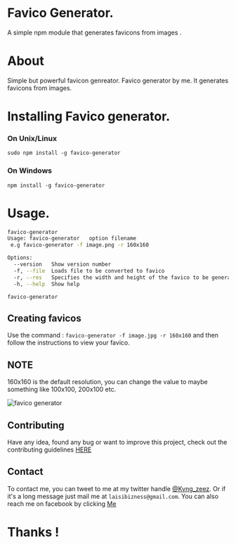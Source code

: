# Favico Generator.
A simple npm module that generates favicons from images .
# About
 Simple but powerful favicon genreator.
 Favico generator by me. It generates favicons from images.


 # Installing Favico generator.
 
### On Unix/Linux
```
sudo npm install -g favico-generator
```
### On Windows
```
npm install -g favico-generator
```
 

 # Usage.

```bash
favico-generator
Usage: favico-generator   option filename
 e.g favico-generator -f image.png -r 160x160

Options:
  --version   Show version number                                      [boolean]
  -f, --file  Loads file to be converted to favico                    [required]
  -r, --res   Specifies the width and height of the favico to be generated e.g 160x160  [required]
  -h, --help  Show help
```

 `favico-generator`
  
 ## Creating favicos 
 Use the command : `favico-generator -f image.jpg -r 160x160` and then follow the instructions to view your favico.
 
 ## NOTE
  160x160 is the default resolution, you can change the value to maybe something like 100x100, 200x100 etc.
 
 <img src="http://i68.tinypic.com/2lo6put.png" border="0" alt="favico generator">

 ## Contributing
 Have any idea, found any bug or want to improve this project, check out the contributing guidelines <a href="CONTRIBUTING.md">HERE</a>
 
 ## Contact
 To contact me, you can tweet to me at my twitter handle <a href="https://twitter.com/kvng_zeez">@Kvng_zeez</a>.
 Or if it's a long message just mail me at `laisibizness@gmail.com`. You can also reach me on facebook by clicking <a href="https://fb.me/kvng.laisi">Me</a>
 
 # Thanks !
